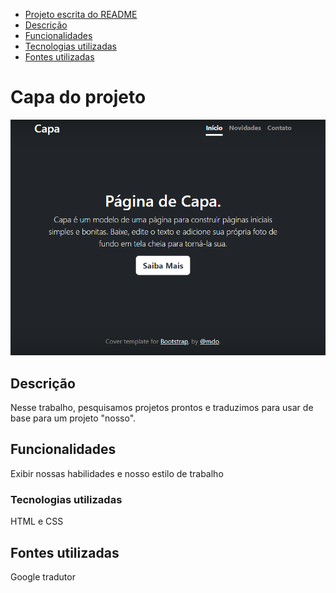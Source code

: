 
* [Projeto escrita do README](#projeto-escrita-do-readme)
* [ Descrição](#descri%C3%A7%C3%A3o)
* [Funcionalidades](#funcionalidades)
* [Tecnologias utilizadas](#tecnologias-utilizadas)
* [Fontes utilizadas](#fontes-utilizadas)

# Capa do projeto

![Capa do projeto](img/capa.png)

## Descrição
Nesse trabalho, pesquisamos projetos prontos e traduzimos para usar de base para um projeto "nosso".

## Funcionalidades 
Exibir nossas habilidades e nosso estilo de trabalho 

### Tecnologias utilizadas
HTML e CSS

## Fontes utilizadas 
 Google tradutor